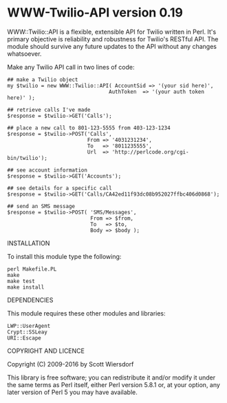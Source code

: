 WWW-Twilio-API version 0.19
===========================

WWW::Twilio::API is a flexible, extensible API for Twilio written in
Perl. It's primary objective is reliability and robustness for
Twilio's RESTful API. The module should survive any future updates to
the API without any changes whatsoever.

Make any Twilio API call in two lines of code:

    ## make a Twilio object
    my $twilio = new WWW::Twilio::API( AccountSid => '(your sid here)',
                                     AuthToken  => '(your auth token here)' );

    ## retrieve calls I've made
    $response = $twilio->GET('Calls');

    ## place a new call to 801-123-5555 from 403-123-1234
    $response = $twilio->POST('Calls',
                              From => '4031231234',
                              To   => '8011235555',
                              Url  => 'http://perlcode.org/cgi-bin/twilio');

    ## see account information
    $response = $twilio->GET('Accounts');

    ## see details for a specific call
    $response = $twilio->GET('Calls/CA42ed11f93dc08b952027ffbc406d0868');

    ## send an SMS message
    $response = $twilio->POST( 'SMS/Messages',
                               From => $from,
                               To   => $to,
                               Body => $body );

INSTALLATION

To install this module type the following:

    perl Makefile.PL
    make
    make test
    make install

DEPENDENCIES

This module requires these other modules and libraries:

    LWP::UserAgent
    Crypt::SSLeay
    URI::Escape

COPYRIGHT AND LICENCE

Copyright (C) 2009-2016 by Scott Wiersdorf

This library is free software; you can redistribute it and/or modify
it under the same terms as Perl itself, either Perl version 5.8.1 or,
at your option, any later version of Perl 5 you may have available.
